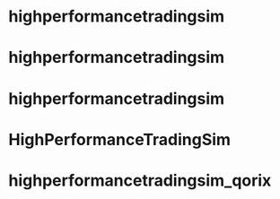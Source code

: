 # highperformancetradingsim
# highperformancetradingsim
# highperformancetradingsim
# HighPerformanceTradingSim
# highperformancetradingsim_qorix
